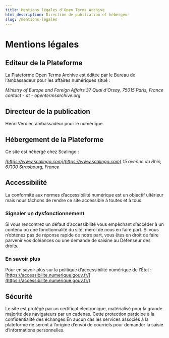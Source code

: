 ```yaml
---
title: Mentions légales d'Open Terms Archive
html_description: Direction de publication et hébergeur
slug: /mentions-legales
---
```


# Mentions légales

## Editeur de la Plateforme

La Plateforme Open Terms Archive est éditée par le Bureau de l’ambassadeur pour les affaires numériques situé :

_Ministry of Europe and Foreign Affairs_
_37 Quai d'Orsay, 75015 Paris, France_
_contact - at - opentermsarchive.org_

## Directeur de la publication

Henri Verdier, ambassadeur pour le numérique.

## Hébergement de la Plateforme

Ce site est hébergé chez Scalingo :

_[https://www.scalingo.com](https://www.scalingo.com)_
_15 avenue du Rhin, 67100 Strasbourg, France_

## Accessibilité

La conformité aux normes d’accessibilité numérique est un objectif ultérieur mais nous tâchons de rendre ce site accessible à toutes et à tous.

### Signaler un dysfonctionnement

Si vous rencontrez un défaut d’accessibilité vous empêchant d’accéder à un contenu ou une fonctionnalité du site, merci de nous en faire part.
Si vous n’obtenez pas de réponse rapide de notre part, vous êtes en droit de faire parvenir vos doléances ou une demande de saisine au Défenseur des droits.

### En savoir plus

Pour en savoir plus sur la politique d’accessibilité numérique de l’État : [https://accessibilite.numerique.gouv.fr/](https://accessibilite.numerique.gouv.fr/)

## Sécurité

Le site est protégé par un certificat électronique, matérialisé pour la grande majorité des navigateurs par un cadenas. Cette protection participe à la confidentialité des échanges.En aucun cas les services associés à la plateforme ne seront à l’origine d’envoi de courriels pour demander la saisie d’informations personnelles.
